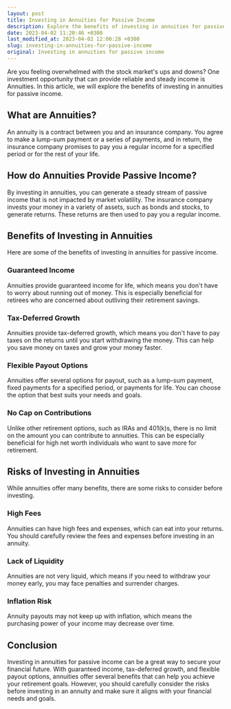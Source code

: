 ```yaml
---
layout: post
title: Investing in Annuities for Passive Income
description: Explore the benefits of investing in annuities for passive income and how it can help you secure your financial future.
date: 2023-04-02 11:20:46 +0300
last_modified_at: 2023-04-02 12:00:28 +0300
slug: investing-in-annuities-for-passive-income
original: Investing in annuities for passive income
---
```

Are you feeling overwhelmed with the stock market's ups and downs? One investment opportunity that can provide reliable and steady income is Annuities. In this article, we will explore the benefits of investing in annuities for passive income.

## What are Annuities?

An annuity is a contract between you and an insurance company. You agree to make a lump-sum payment or a series of payments, and in return, the insurance company promises to pay you a regular income for a specified period or for the rest of your life.

## How do Annuities Provide Passive Income?

By investing in annuities, you can generate a steady stream of passive income that is not impacted by market volatility. The insurance company invests your money in a variety of assets, such as bonds and stocks, to generate returns. These returns are then used to pay you a regular income.

## Benefits of Investing in Annuities

Here are some of the benefits of investing in annuities for passive income.

### Guaranteed Income

Annuities provide guaranteed income for life, which means you don't have to worry about running out of money. This is especially beneficial for retirees who are concerned about outliving their retirement savings.

### Tax-Deferred Growth

Annuities provide tax-deferred growth, which means you don't have to pay taxes on the returns until you start withdrawing the money. This can help you save money on taxes and grow your money faster.

### Flexible Payout Options

Annuities offer several options for payout, such as a lump-sum payment, fixed payments for a specified period, or payments for life. You can choose the option that best suits your needs and goals.

### No Cap on Contributions

Unlike other retirement options, such as IRAs and 401(k)s, there is no limit on the amount you can contribute to annuities. This can be especially beneficial for high net worth individuals who want to save more for retirement.

## Risks of Investing in Annuities

While annuities offer many benefits, there are some risks to consider before investing.

### High Fees

Annuities can have high fees and expenses, which can eat into your returns. You should carefully review the fees and expenses before investing in an annuity.

### Lack of Liquidity

Annuities are not very liquid, which means if you need to withdraw your money early, you may face penalties and surrender charges.

### Inflation Risk

Annuity payouts may not keep up with inflation, which means the purchasing power of your income may decrease over time.

## Conclusion

Investing in annuities for passive income can be a great way to secure your financial future. With guaranteed income, tax-deferred growth, and flexible payout options, annuities offer several benefits that can help you achieve your retirement goals. However, you should carefully consider the risks before investing in an annuity and make sure it aligns with your financial needs and goals.